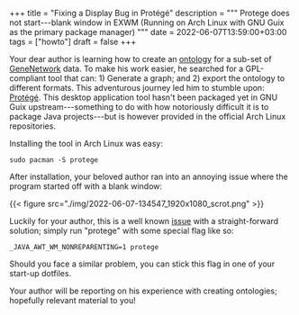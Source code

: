 +++
title = "Fixing a Display Bug in Protégé"
description = """
  Protege does not start---blank window in
  EXWM (Running on Arch Linux with GNU Guix as the
  primary package manager)
  """
date = 2022-06-07T13:59:00+03:00
tags = ["howto"]
draft = false
+++

Your dear author is learning how to create an
[ontology](http://www-ksl.stanford.edu/kst/what-is-an-ontology.html) for a sub-set of [GeneNetwork](https://genenetwork.org) data. To
make his work easier, he searched for a
GPL-compliant tool that can: 1) Generate a graph;
and 2) export the ontology to different
formats. This adventurous journey led him to
stumble upon: [Protégé](https://github.com/protegeproject/protege). This desktop application
tool hasn't been packaged yet in GNU Guix
upstream---something to do with how notoriously
difficult it is to package Java projects---but is
however provided in the official Arch Linux
repositories.

Installing the tool in Arch Linux was easy:

```text
sudo pacman -S protege
```

After installation, your beloved author ran into
an annoying issue where the program started off
with a blank window:

{{< figure src="./img/2022-06-07-134547_1920x1080_scrot.png" >}}

Luckily for your author, this is a well known
[issue](https://github.com/protegeproject/protege/issues/641) with a straight-forward solution; simply run
"protege" with some special flag like so:

```text
_JAVA_AWT_WM_NONREPARENTING=1 protege
```

Should you face a similar problem, you can stick
this flag in one of your start-up dotfiles.

Your author will be reporting on his experience
with creating ontologies; hopefully relevant
material to you!
